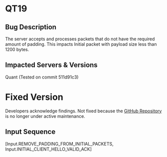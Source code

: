 # QT19

## Bug Description
The server accepts and processes packets that do not have the required amount of padding. This impacts Initial packet with payload size less than 1200 bytes.

## Impacted Servers & Versions
Quant (Tested on commit 511d91c3)

# Fixed Version
Developers acknowledge findings. Not fixed because the [GitHub Repository](https://github.com/NTAP/quant/issues/83) is no longer under active maintenance.

## Input Sequence
[Input.REMOVE_PADDING_FROM_INITIAL_PACKETS, Input.INITIAL_CLIENT_HELLO_VALID_ACK]
